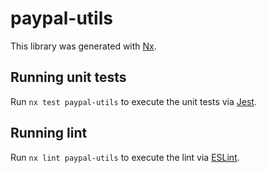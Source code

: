 # paypal-utils

This library was generated with [Nx](https://nx.dev).

## Running unit tests

Run `nx test paypal-utils` to execute the unit tests via [Jest](https://jestjs.io).

## Running lint

Run `nx lint paypal-utils` to execute the lint via [ESLint](https://eslint.org/).
